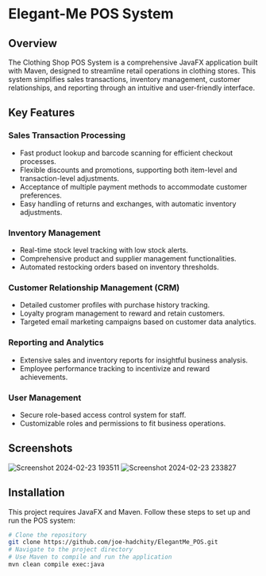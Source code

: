 # Elegant-Me POS System

## Overview

The Clothing Shop POS System is a comprehensive JavaFX application built with Maven, designed to streamline retail operations in clothing stores. This system simplifies sales transactions, inventory management, customer relationships, and reporting through an intuitive and user-friendly interface.

## Key Features

### Sales Transaction Processing
- Fast product lookup and barcode scanning for efficient checkout processes.
- Flexible discounts and promotions, supporting both item-level and transaction-level adjustments.
- Acceptance of multiple payment methods to accommodate customer preferences.
- Easy handling of returns and exchanges, with automatic inventory adjustments.

### Inventory Management
- Real-time stock level tracking with low stock alerts.
- Comprehensive product and supplier management functionalities.
- Automated restocking orders based on inventory thresholds.

### Customer Relationship Management (CRM)
- Detailed customer profiles with purchase history tracking.
- Loyalty program management to reward and retain customers.
- Targeted email marketing campaigns based on customer data analytics.

### Reporting and Analytics
- Extensive sales and inventory reports for insightful business analysis.
- Employee performance tracking to incentivize and reward achievements.

### User Management
- Secure role-based access control system for staff.
- Customizable roles and permissions to fit business operations.

## Screenshots

![Screenshot 2024-02-23 193511](https://github.com/joe-hadchity/ElegantMe_POS/assets/105626252/c0b434f3-3d8b-40da-919b-99c2e1fa0b02)
![Screenshot 2024-02-23 233827](https://github.com/joe-hadchity/ElegantMe_POS/assets/105626252/7603089e-9a42-46ee-b639-a36cd012844f)

## Installation

This project requires JavaFX and Maven. Follow these steps to set up and run the POS system:

```bash
# Clone the repository
git clone https://github.com/joe-hadchity/ElegantMe_POS.git
# Navigate to the project directory
# Use Maven to compile and run the application
mvn clean compile exec:java
